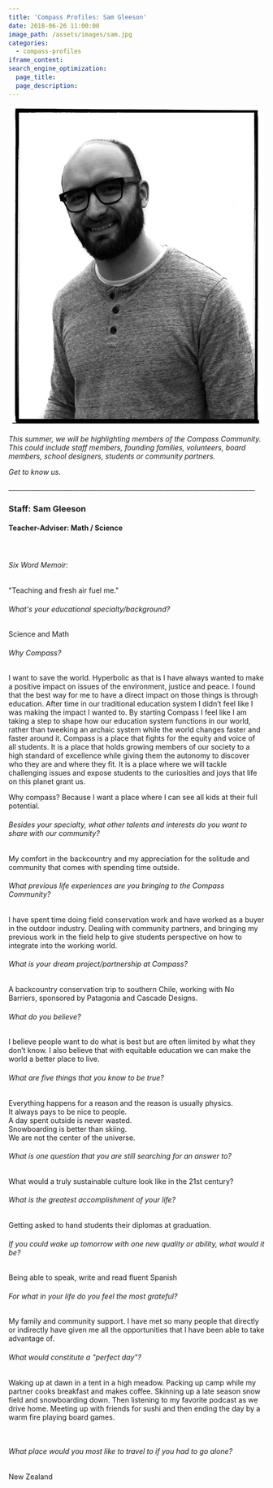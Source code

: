 ```yaml
---
title: 'Compass Profiles: Sam Gleeson'
date: 2018-06-26 11:00:00
image_path: /assets/images/sam.jpg
categories:
  - compass-profiles
iframe_content:
search_engine_optimization:
  page_title:
  page_description:
---
```


![](/assets/images/sam.jpg)

*This summer, we will be highlighting members of the Compass Community.&nbsp; This could include staff members, founding families, volunteers, board members, school designers, students or community partners.*

*Get to know us.*

\_\_\_\_\_\_\_\_\_\_\_\_\_\_\_\_\_\_\_\_\_\_\_\_\_\_\_\_\_\_\_\_\_\_\_\_\_\_\_\_\_\_\_\_\_\_\_\_\_\_\_\_\_\_\_\_\_\_\_\_\_\_\_\_\_\_\_\_\_\_\_\_\_\_\_\_

### Staff: Sam Gleeson

#### **Teacher-Adviser: Math / Science**

#### &nbsp;

###### Six Word Memoir:&nbsp;

"Teaching and fresh air fuel me."

###### What's your educational specialty/background?

Science and Math

###### Why Compass?

I want to save the world. Hyperbolic as that is I have always wanted to make a positive impact on issues of the environment, justice and peace. I found that the best way for me to have a direct impact on those things is through education. After time in our traditional education system I didn’t feel like I was making the impact I wanted to. By starting Compass I feel like I am taking a step to shape how our education system functions in our world, rather than tweeking an archaic system while the world changes faster and faster around it. Compass is a place that fights for the equity and voice of all students. It is a place that holds growing members of our society to a high standard of excellence while giving them the autonomy to discover who they are and where they fit. It is a place where we will tackle challenging issues and expose students to the curiosities and joys that life on this planet grant us.

Why compass? Because I want a place where I can see all kids at their full potential.

###### Besides your specialty, what other talents and interests do you want to share with our community?

My comfort in the backcountry and my appreciation for the solitude and community that comes with spending time outside.

###### What previous life experiences are you bringing to the Compass Community?

I have spent time doing field conservation work and have worked as a buyer in the outdoor industry. Dealing with community partners, and bringing my previous work in the field help to give students perspective on how to integrate into the working world.

###### What is your dream project/partnership at Compass?

A backcountry conservation trip to southern Chile, working with No Barriers, sponsored by Patagonia and Cascade Designs.

###### What do you believe?

I believe people want to do what is best but are often limited by what they don’t know. I also believe that with equitable education we can make the world a better place to live.

###### What are five things that you know to be true?

Everything happens for a reason and the reason is usually physics.<br>It always pays to be nice to people.<br>A day spent outside is never wasted.<br>Snowboarding is better than skiing.<br>We are not the center of the universe.

###### What is one question that you are still searching for an answer to?

What would a truly sustainable culture look like in the 21st century?

###### What is the greatest accomplishment of your life?

Getting asked to hand students their diplomas at graduation.

###### If you could wake up tomorrow with one new quality or ability, what would it be?

##### #

Being able to speak, write and read fluent Spanish

###### For what in your life do you feel the most grateful?

My family and community support. I have met so many people that directly or indirectly have given me all the opportunities that I have been able to take advantage of.

###### What would constitute a "perfect day"?

##### #

Waking up at dawn in a tent in a high meadow. Packing up camp while my partner cooks breakfast and makes coffee. Skinning up a late season snow field and snowboarding down. Then listening to my favorite podcast as we drive home. Meeting up with friends for sushi and then ending the day by a warm fire playing board games.

&nbsp;

###### What place would you most like to travel to if you had to go alone?

New Zealand

###### &nbsp;

##### #